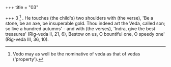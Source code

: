 +++
title = "03"

+++
3 [^2] . He touches (the child's) two shoulders with (the verse), 'Be a stone, be an axe, be insuperable gold. Thou indeed art the Veda, called son; so live a hundred autumns' - and with (the verses), 'Indra, give the best treasures' (Rig-veda II, 21, 6), Bestow on us, O bountiful one, O speedy one' (Rig-veda III, 36, 10).


[^2]:  Vedo may as well be the nominative of veda as that of vedas ('property').
